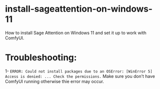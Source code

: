 # install-sageattention-on-windows-11
How to install Sage Attention on Windows 11 and set it up to work with ComfyUI.



# Troubleshooting:
1- `ERROR: Could not install packages due to an OSError: [WinError 5] Access is denied: ... Check the permissions.`
  Make sure you don't have ComfyUI running otherwise thie error may occur.
